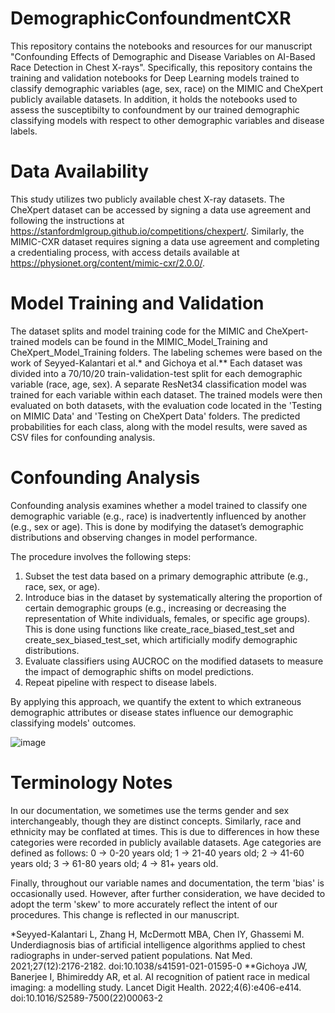 # DemographicConfoundmentCXR
This repository contains the notebooks and resources for our manuscript "Confounding Effects of Demographic and Disease Variables on AI-Based Race Detection in Chest X-rays". Specifically, this repository contains the training and validation notebooks for Deep Learning models trained to classify demographic variables (age, sex, race) on the MIMIC and CheXpert publicly available datasets. In addition, it holds the notebooks used to assess the susceptibilty to confoundment by our trained demographic classifying models with respect to other demographic variables and disease labels.

# Data Availability
This study utilizes two publicly available chest X-ray datasets. The CheXpert dataset can be accessed by signing a data use agreement and following the instructions at https://stanfordmlgroup.github.io/competitions/chexpert/. Similarly, the MIMIC-CXR dataset requires signing a data use agreement and completing a credentialing process, with access details available at https://physionet.org/content/mimic-cxr/2.0.0/.

# Model Training and Validation
The dataset splits and model training code for the MIMIC and CheXpert-trained models can be found in the MIMIC_Model_Training and CheXpert_Model_Training folders. The labeling schemes were based on the work of Seyyed-Kalantari et al.* and Gichoya et al.** Each dataset was divided into a 70/10/20 train-validation-test split for each demographic variable (race, age, sex). A separate ResNet34 classification model was trained for each variable within each dataset. The trained models were then evaluated on both datasets, with the evaluation code located in the 'Testing on MIMIC Data' and 'Testing on CheXpert Data' folders. The predicted probabilities for each class, along with the model results, were saved as CSV files for confounding analysis.

# Confounding Analysis
Confounding analysis examines whether a model trained to classify one demographic variable (e.g., race) is inadvertently influenced by another (e.g., sex or age). This is done by modifying the dataset’s demographic distributions and observing changes in model performance.

The procedure involves the following steps:
1. Subset the test data based on a primary demographic attribute (e.g., race, sex, or age).
2. Introduce bias in the dataset by systematically altering the proportion of certain demographic groups (e.g., increasing or decreasing the representation of White individuals, females, or specific age groups). This is done using functions like create_race_biased_test_set and create_sex_biased_test_set, which artificially modify demographic distributions.
3. Evaluate classifiers using AUCROC on the modified datasets to measure the impact of demographic shifts on model predictions.
4. Repeat pipeline with respect to disease labels.
   
By applying this approach, we quantify the extent to which extraneous demographic attributes or disease states influence our demographic classifying models' outcomes.

![image](https://github.com/user-attachments/assets/dd497080-b5e8-450e-928b-1d5e5b1c4af2)




# Terminology Notes
In our documentation, we sometimes use the terms gender and sex interchangeably, though they are distinct concepts.
Similarly, race and ethnicity may be conflated at times. This is due to differences in how these categories were recorded in publicly available datasets.
Age categories are defined as follows:
0 → 0-20 years old; 
1 → 21-40 years old; 
2 → 41-60 years old; 
3 → 61-80 years old; 
4 → 81+ years old. 

Finally, throughout our variable names and documentation, the term 'bias' is occasionally used. However, after further consideration, we have decided to adopt the term 'skew' to more accurately reflect the intent of our procedures. This change is reflected in our manuscript.

*Seyyed-Kalantari L, Zhang H, McDermott MBA, Chen IY, Ghassemi M. Underdiagnosis bias of artificial intelligence algorithms applied to chest radiographs in under-served patient populations. Nat Med. 2021;27(12):2176-2182. doi:10.1038/s41591-021-01595-0
**Gichoya JW, Banerjee I, Bhimireddy AR, et al. AI recognition of patient race in medical imaging: a modelling study. Lancet Digit Health. 2022;4(6):e406-e414. doi:10.1016/S2589-7500(22)00063-2
